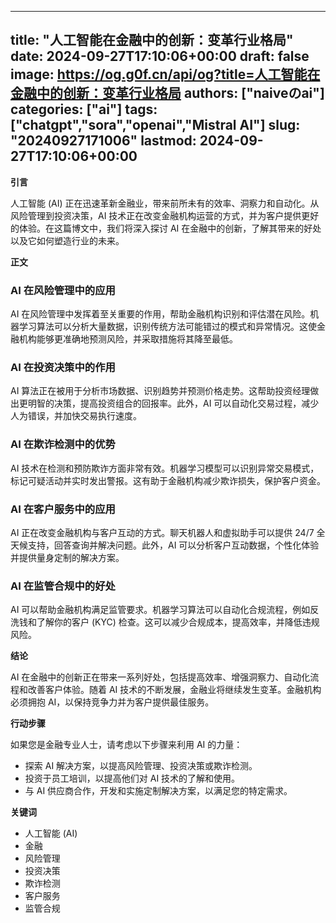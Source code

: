 
---
title: "人工智能在金融中的创新：变革行业格局"
date: 2024-09-27T17:10:06+00:00
draft: false
image: https://og.g0f.cn/api/og?title=人工智能在金融中的创新：变革行业格局
authors: ["naiveのai"]
categories: ["ai"]
tags: ["chatgpt","sora","openai","Mistral AI"]
slug: "20240927171006"
lastmod: 2024-09-27T17:10:06+00:00
---
**引言**

人工智能 (AI) 正在迅速革新金融业，带来前所未有的效率、洞察力和自动化。从风险管理到投资决策，AI 技术正在改变金融机构运营的方式，并为客户提供更好的体验。在这篇博文中，我们将深入探讨 AI 在金融中的创新，了解其带来的好处以及它如何塑造行业的未来。

**正文**

### AI 在风险管理中的应用

AI 在风险管理中发挥着至关重要的作用，帮助金融机构识别和评估潜在风险。机器学习算法可以分析大量数据，识别传统方法可能错过的模式和异常情况。这使金融机构能够更准确地预测风险，并采取措施将其降至最低。

### AI 在投资决策中的作用

AI 算法正在被用于分析市场数据、识别趋势并预测价格走势。这帮助投资经理做出更明智的决策，提高投资组合的回报率。此外，AI 可以自动化交易过程，减少人为错误，并加快交易执行速度。

### AI 在欺诈检测中的优势

AI 技术在检测和预防欺诈方面非常有效。机器学习模型可以识别异常交易模式，标记可疑活动并实时发出警报。这有助于金融机构减少欺诈损失，保护客户资金。

### AI 在客户服务中的应用

AI 正在改变金融机构与客户互动的方式。聊天机器人和虚拟助手可以提供 24/7 全天候支持，回答查询并解决问题。此外，AI 可以分析客户互动数据，个性化体验并提供量身定制的解决方案。

### AI 在监管合规中的好处

AI 可以帮助金融机构满足监管要求。机器学习算法可以自动化合规流程，例如反洗钱和了解你的客户 (KYC) 检查。这可以减少合规成本，提高效率，并降低违规风险。

**结论**

AI 在金融中的创新正在带来一系列好处，包括提高效率、增强洞察力、自动化流程和改善客户体验。随着 AI 技术的不断发展，金融业将继续发生变革。金融机构必须拥抱 AI，以保持竞争力并为客户提供最佳服务。

**行动步骤**

如果您是金融专业人士，请考虑以下步骤来利用 AI 的力量：

- 探索 AI 解决方案，以提高风险管理、投资决策或欺诈检测。
- 投资于员工培训，以提高他们对 AI 技术的了解和使用。
- 与 AI 供应商合作，开发和实施定制解决方案，以满足您的特定需求。

**关键词**

- 人工智能 (AI)
- 金融
- 风险管理
- 投资决策
- 欺诈检测
- 客户服务
- 监管合规